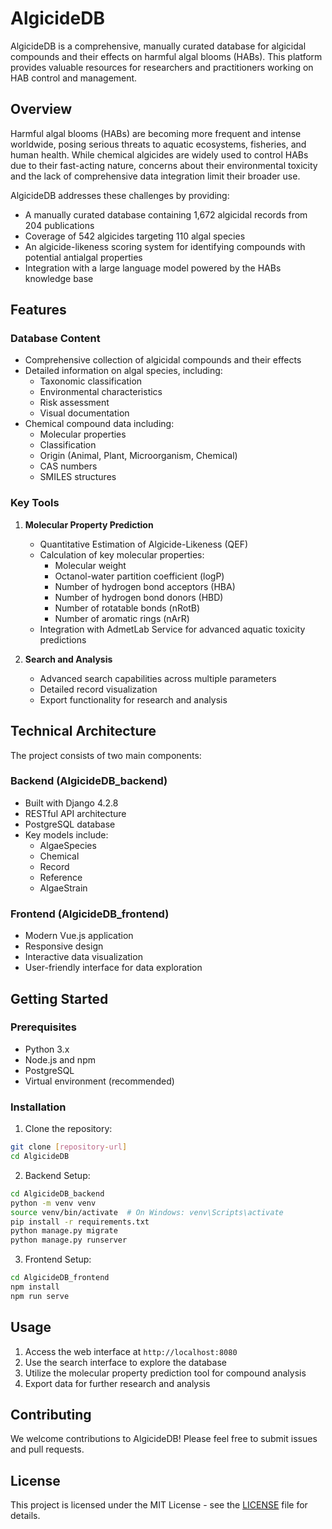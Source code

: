 # AlgicideDB

AlgicideDB is a comprehensive, manually curated database for algicidal compounds and their effects on harmful algal blooms (HABs). This platform provides valuable resources for researchers and practitioners working on HAB control and management.

## Overview

Harmful algal blooms (HABs) are becoming more frequent and intense worldwide, posing serious threats to aquatic ecosystems, fisheries, and human health. While chemical algicides are widely used to control HABs due to their fast-acting nature, concerns about their environmental toxicity and the lack of comprehensive data integration limit their broader use.

AlgicideDB addresses these challenges by providing:
- A manually curated database containing 1,672 algicidal records from 204 publications
- Coverage of 542 algicides targeting 110 algal species
- An algicide-likeness scoring system for identifying compounds with potential antialgal properties
- Integration with a large language model powered by the HABs knowledge base

## Features

### Database Content
- Comprehensive collection of algicidal compounds and their effects
- Detailed information on algal species, including:
  - Taxonomic classification
  - Environmental characteristics
  - Risk assessment
  - Visual documentation
- Chemical compound data including:
  - Molecular properties
  - Classification
  - Origin (Animal, Plant, Microorganism, Chemical)
  - CAS numbers
  - SMILES structures

### Key Tools
1. **Molecular Property Prediction**
   - Quantitative Estimation of Algicide-Likeness (QEF)
   - Calculation of key molecular properties:
     - Molecular weight
     - Octanol-water partition coefficient (logP)
     - Number of hydrogen bond acceptors (HBA)
     - Number of hydrogen bond donors (HBD)
     - Number of rotatable bonds (nRotB)
     - Number of aromatic rings (nArR)
   - Integration with AdmetLab Service for advanced aquatic toxicity predictions

2. **Search and Analysis**
   - Advanced search capabilities across multiple parameters
   - Detailed record visualization
   - Export functionality for research and analysis

## Technical Architecture

The project consists of two main components:

### Backend (AlgicideDB_backend)
- Built with Django 4.2.8
- RESTful API architecture
- PostgreSQL database
- Key models include:
  - AlgaeSpecies
  - Chemical
  - Record
  - Reference
  - AlgaeStrain

### Frontend (AlgicideDB_frontend)
- Modern Vue.js application
- Responsive design
- Interactive data visualization
- User-friendly interface for data exploration

## Getting Started

### Prerequisites
- Python 3.x
- Node.js and npm
- PostgreSQL
- Virtual environment (recommended)

### Installation

1. Clone the repository:
```bash
git clone [repository-url]
cd AlgicideDB
```

2. Backend Setup:
```bash
cd AlgicideDB_backend
python -m venv venv
source venv/bin/activate  # On Windows: venv\Scripts\activate
pip install -r requirements.txt
python manage.py migrate
python manage.py runserver
```

3. Frontend Setup:
```bash
cd AlgicideDB_frontend
npm install
npm run serve
```

## Usage

1. Access the web interface at `http://localhost:8080`
2. Use the search interface to explore the database
3. Utilize the molecular property prediction tool for compound analysis
4. Export data for further research and analysis

## Contributing

We welcome contributions to AlgicideDB! Please feel free to submit issues and pull requests.

## License

This project is licensed under the MIT License - see the [LICENSE](LICENSE) file for details. 